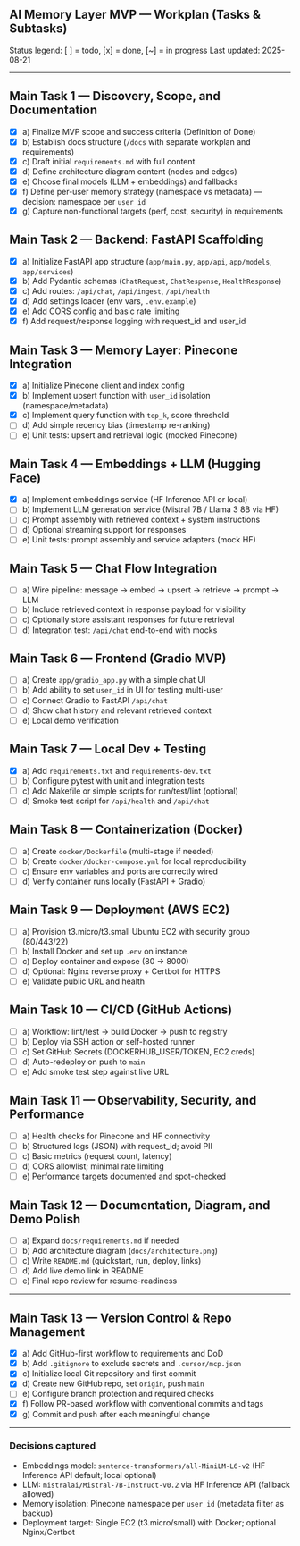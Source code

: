 ## AI Memory Layer MVP — Workplan (Tasks & Subtasks)

Status legend: [ ] = todo, [x] = done, [~] = in progress
Last updated: 2025-08-21

---

## Main Task 1 — Discovery, Scope, and Documentation
- [x] a) Finalize MVP scope and success criteria (Definition of Done)
- [x] b) Establish docs structure (`/docs` with separate workplan and requirements)
- [x] c) Draft initial `requirements.md` with full content
- [x] d) Define architecture diagram content (nodes and edges)
- [x] e) Choose final models (LLM + embeddings) and fallbacks
- [x] f) Define per-user memory strategy (namespace vs metadata) — decision: namespace per `user_id`
- [x] g) Capture non-functional targets (perf, cost, security) in requirements

## Main Task 2 — Backend: FastAPI Scaffolding
- [x] a) Initialize FastAPI app structure (`app/main.py`, `app/api`, `app/models`, `app/services`)
- [x] b) Add Pydantic schemas (`ChatRequest`, `ChatResponse`, `HealthResponse`)
- [x] c) Add routes: `/api/chat`, `/api/ingest`, `/api/health`
- [x] d) Add settings loader (env vars, `.env.example`)
- [x] e) Add CORS config and basic rate limiting
- [x] f) Add request/response logging with request_id and user_id

## Main Task 3 — Memory Layer: Pinecone Integration
- [x] a) Initialize Pinecone client and index config
- [x] b) Implement upsert function with `user_id` isolation (namespace/metadata)
- [x] c) Implement query function with `top_k`, score threshold
- [ ] d) Add simple recency bias (timestamp re-ranking)
- [ ] e) Unit tests: upsert and retrieval logic (mocked Pinecone)

## Main Task 4 — Embeddings + LLM (Hugging Face)
- [x] a) Implement embeddings service (HF Inference API or local)
- [ ] b) Implement LLM generation service (Mistral 7B / Llama 3 8B via HF)
- [ ] c) Prompt assembly with retrieved context + system instructions
- [ ] d) Optional streaming support for responses
- [ ] e) Unit tests: prompt assembly and service adapters (mock HF)

## Main Task 5 — Chat Flow Integration
- [ ] a) Wire pipeline: message → embed → upsert → retrieve → prompt → LLM
- [ ] b) Include retrieved context in response payload for visibility
- [ ] c) Optionally store assistant responses for future retrieval
- [ ] d) Integration test: `/api/chat` end-to-end with mocks

## Main Task 6 — Frontend (Gradio MVP)
- [ ] a) Create `app/gradio_app.py` with a simple chat UI
- [ ] b) Add ability to set `user_id` in UI for testing multi-user
- [ ] c) Connect Gradio to FastAPI `/api/chat`
- [ ] d) Show chat history and relevant retrieved context
- [ ] e) Local demo verification

## Main Task 7 — Local Dev + Testing
- [x] a) Add `requirements.txt` and `requirements-dev.txt`
- [ ] b) Configure pytest with unit and integration tests
- [ ] c) Add Makefile or simple scripts for run/test/lint (optional)
- [ ] d) Smoke test script for `/api/health` and `/api/chat`

## Main Task 8 — Containerization (Docker)
- [ ] a) Create `docker/Dockerfile` (multi-stage if needed)
- [ ] b) Create `docker/docker-compose.yml` for local reproducibility
- [ ] c) Ensure env variables and ports are correctly wired
- [ ] d) Verify container runs locally (FastAPI + Gradio)

## Main Task 9 — Deployment (AWS EC2)
- [ ] a) Provision t3.micro/t3.small Ubuntu EC2 with security group (80/443/22)
- [ ] b) Install Docker and set up `.env` on instance
- [ ] c) Deploy container and expose (80 → 8000)
- [ ] d) Optional: Nginx reverse proxy + Certbot for HTTPS
- [ ] e) Validate public URL and health

## Main Task 10 — CI/CD (GitHub Actions)
- [ ] a) Workflow: lint/test → build Docker → push to registry
- [ ] b) Deploy via SSH action or self-hosted runner
- [ ] c) Set GitHub Secrets (DOCKERHUB_USER/TOKEN, EC2 creds)
- [ ] d) Auto-redeploy on push to `main`
- [ ] e) Add smoke test step against live URL

## Main Task 11 — Observability, Security, and Performance
- [ ] a) Health checks for Pinecone and HF connectivity
- [ ] b) Structured logs (JSON) with request_id; avoid PII
- [ ] c) Basic metrics (request count, latency)
- [ ] d) CORS allowlist; minimal rate limiting
- [ ] e) Performance targets documented and spot-checked

## Main Task 12 — Documentation, Diagram, and Demo Polish
- [ ] a) Expand `docs/requirements.md` if needed
- [ ] b) Add architecture diagram (`docs/architecture.png`)
- [ ] c) Write `README.md` (quickstart, run, deploy, links)
- [ ] d) Add live demo link in README
- [ ] e) Final repo review for resume-readiness

---

## Main Task 13 — Version Control & Repo Management
- [x] a) Add GitHub-first workflow to requirements and DoD
- [x] b) Add `.gitignore` to exclude secrets and `.cursor/mcp.json`
- [x] c) Initialize local Git repository and first commit
- [x] d) Create new GitHub repo, set `origin`, push `main`
- [ ] e) Configure branch protection and required checks
- [x] f) Follow PR-based workflow with conventional commits and tags
- [x] g) Commit and push after each meaningful change

---

### Decisions captured
- Embeddings model: `sentence-transformers/all-MiniLM-L6-v2` (HF Inference API default; local optional)
- LLM: `mistralai/Mistral-7B-Instruct-v0.2` via HF Inference API (fallback allowed)
- Memory isolation: Pinecone namespace per `user_id` (metadata filter as backup)
- Deployment target: Single EC2 (t3.micro/small) with Docker; optional Nginx/Certbot


